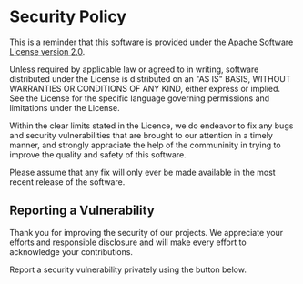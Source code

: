 # Security Policy

This is a reminder that this software is provided under the [Apache Software License version 2.0](http://www.apache.org/licenses/LICENSE-2.0).

Unless required by applicable law or agreed to in writing, software distributed under the License is distributed
on an "AS IS" BASIS, WITHOUT WARRANTIES OR CONDITIONS OF ANY KIND, either express or implied. See the License for
the specific language governing permissions and limitations under the License.

Within the clear limits stated in the Licence, we do endeavor to fix any bugs and security vulnerabilities that are brought 
to our attention in a timely manner, and strongly appraciate the help of the communinity in trying to improve the
quality and safety of this software.

Please assume that any fix will only ever be made available in the most recent release of the software.

## Reporting a Vulnerability

Thank you for improving the security of our projects. 
We appreciate your efforts and responsible disclosure and will make every effort to acknowledge your contributions.

Report a security vulnerability privately using the button below.


